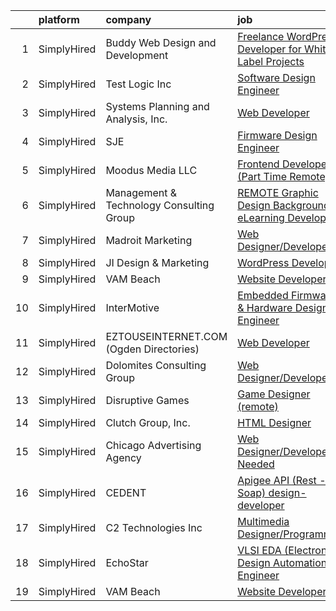 

|    | platform    | company                                  | job                                                                                                                                                                 | update_time   | location                  |
|---:|:------------|:-----------------------------------------|:--------------------------------------------------------------------------------------------------------------------------------------------------------------------|:--------------|:--------------------------|
|  1 | SimplyHired | Buddy Web Design and Development         | [Freelance WordPress Developer for White Label Projects](https://www.simplyhired.com/job/yo7VENvhAd37G2_RPqGnRMHXm5fhplm3EQQZZ__POJA0WTpIWUH_9g?q=design+developer) | 10d           | Remote                    |
|  2 | SimplyHired | Test Logic Inc                           | [Software Design Engineer](https://www.simplyhired.com/job/Lj2M6GNSslBCKCDe5DQFnXqZE56_q7TalnkvVmO9xpcFdASTOr0Msw?q=design+developer)                               | 4d            | Middletown, CT            |
|  3 | SimplyHired | Systems Planning and Analysis, Inc.      | [Web Developer](https://www.simplyhired.com/job/HZdrie8-QQMtObTMnS9antaqi0YYoiwGjUa9WnyBLoLeFO602KCWoA?q=design+developer)                                          | Recently      | Norfolk, VA               |
|  4 | SimplyHired | SJE                                      | [Firmware Design Engineer](https://www.simplyhired.com/job/9lsebn_YMTc1uD2WhC0TLO7EXQX9P_Fibd1MvPbm42SV6LTcpDREbw?q=design+developer)                               | Recently      | Detroit Lakes, MN         |
|  5 | SimplyHired | Moodus Media LLC                         | [Frontend Developer (Part Time Remote)](https://www.simplyhired.com/job/ZNYCPGlHuhUnp3mnAbeJ7C-QKMU1O1lbGjBNMrVaxGaEVmfPL16mVQ?q=design+developer)                  | 5d            | Remote                    |
|  6 | SimplyHired | Management & Technology Consulting Group | [REMOTE Graphic Design Background eLearning Developer](https://www.simplyhired.com/job/L4wQ1NKQRERsho4Q7vsICiLlZIHIc0C2ZNDKmJgVnzZF9SYTgS7iQg?q=design+developer)   | Recently      | Raleigh, NC +24 locations |
|  7 | SimplyHired | Madroit Marketing                        | [Web Designer/Developer](https://www.simplyhired.com/job/2ECCZKv_yRidqYSoG3u4dtl6EIssDNlefGaCRzsDoIHb3JnxZOP6Lw?q=design+developer)                                 | Recently      | Remote                    |
|  8 | SimplyHired | JI Design & Marketing                    | [WordPress Developer](https://www.simplyhired.com/job/wbizTE3tF4yl6yq1hW8ggwAyYZQZdZ60OpBwK8QaCsXk9wu0SRcjTA?q=design+developer)                                    | 9d            | Remote                    |
|  9 | SimplyHired | VAM Beach                                | [Website Developer](https://www.simplyhired.com/job/mXqleZkJiJ4N1r5VTbtj5eRSL30esdfHfgOXvnxDiKyCnWxclI8ABQ?q=design+developer)                                      | 1d            | Remote                    |
| 10 | SimplyHired | InterMotive                              | [Embedded Firmware & Hardware Design Engineer](https://www.simplyhired.com/job/YRYdqR0oW6N3oDii1uJvpmPCoo6iq236sLqQ7eabt5TvIA-9x4o2-Q?q=design+developer)           | 11d           | Auburn, CA                |
| 11 | SimplyHired | EZTOUSEINTERNET.COM (Ogden Directories)  | [Web Developer](https://www.simplyhired.com/job/7Yiszi4yn3kk5no6Uzz1pWyq9-yY1UF-wf58XlnxFsA0zKPesvUAzQ?q=design+developer)                                          | Recently      | Parkersburg, WV           |
| 12 | SimplyHired | Dolomites Consulting Group               | [Web Designer/Developer](https://www.simplyhired.com/job/6lFoB7jlVkqBWGBDSQurDc8kTv8RiMyur6KvMJk1rahSY82a0wnIUg?q=design+developer)                                 | 6d            | Remote                    |
| 13 | SimplyHired | Disruptive Games                         | [Game Designer (remote)](https://www.simplyhired.com/job/vytt5GMA1R1RrMNWATalKkRekAf5tHIK0Z9-YoH7I87k-ZDlqThfFg?q=design+developer)                                 | Recently      | Berkeley, CA              |
| 14 | SimplyHired | Clutch Group, Inc.                       | [HTML Designer](https://www.simplyhired.com/job/rbWyS2s1lR8PI8wlJAG4Urc3jjy6MGcY6m4KIwM_Sgg8Ys7GU24xGw?q=design+developer)                                          | Recently      | United States             |
| 15 | SimplyHired | Chicago Advertising Agency               | [Web Designer/Developer Needed](https://www.simplyhired.com/job/3WomrldDVp_gZau2C1LngZoA36zG91ldOR1uxfIywCG-c5eoqglKUw?q=design+developer)                          | Recently      | Remote                    |
| 16 | SimplyHired | CEDENT                                   | [Apigee API (Rest -Soap) design-developer](https://www.simplyhired.com/job/KrSb99jsePgpjNAUdjrgXmevxuCjR5ub7IQ3t_2H-gjLfmn5yl22ow?q=design+developer)               | 12d           | Phoenix, AZ               |
| 17 | SimplyHired | C2 Technologies Inc                      | [Multimedia Designer/Programmer](https://www.simplyhired.com/job/w24dksILanYpBN8xd8EHeLo4SARij5b9_5a7TYmDfGI3hXUeJ64wLQ?q=design+developer)                         | Recently      | Norfolk, VA               |
| 18 | SimplyHired | EchoStar                                 | [VLSI EDA (Electronic Design Automation) Engineer](https://www.simplyhired.com/job/1SsTIJ0ivxoQQ3KRAelqo1-NvS__EdnrWIAj9KBVclJhZuRDpS8sfw?q=design+developer)       | Recently      | Germantown, MD            |
| 19 | SimplyHired | VAM Beach                                | [Website Developer](https://www.simplyhired.com/job/mXqleZkJiJ4N1r5VTbtj5eRSL30esdfHfgOXvnxDiKyCnWxclI8ABQ?q=design+developer)                                      | 1d            | Remote                    |